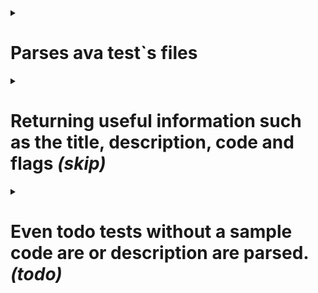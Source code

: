 <details>
    <summary>
        <a name="parses-ava-test-s-files"></a>
        <h1>Parses ava test`s files</h1>
    </summary>
    
I want to be able to parse test files to improve my software development experience

```js
// some code
t.pass()
```

</details>

<details>
    <summary>
        <a name="returning-useful-information-such-as-the-title-description-code-and-flags-skip"></a>
        <h1>Returning useful information such as the title, description, code and flags <em>(skip)</em></h1>
    </summary>

And the ability of displaying a description of the test in the form of a JSDoc comment
right above the tests.

```js
// some other code
t.pass()
```
</details>

<details>
    <summary>
        <a name="even-todo-tests-without-a-sample-code-are-or-description-are-parsed-todo"></a>
        <h1>Even todo tests without a sample code are or description are parsed. <em>(todo)</em></h1>
    </summary>
</details>
